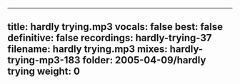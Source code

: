 
---
title: hardly trying.mp3
vocals: false
best: false
definitive: false
recordings: hardly-trying-37
filename: hardly trying.mp3
mixes: hardly-trying-mp3-183
folder: 2005-04-09/hardly trying
weight: 0
---
